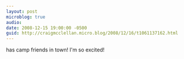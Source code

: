 ```yaml
---
layout: post
microblog: true
audio: 
date: 2008-12-15 19:00:00 -0500
guid: http://craigmcclellan.micro.blog/2008/12/16/t1061137162.html
---
```

has camp friends in town!  I'm so excited!
